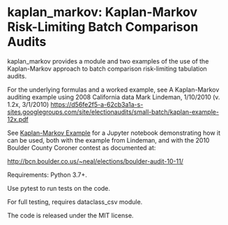 # kaplan_markov: Kaplan-Markov Risk-Limiting Batch Comparison Audits

kaplan_markov provides a module and two examples of the use of
the Kaplan-Markov approach to batch comparison risk-limiting tabulation audits.

For the underlying formulas and a worked example, see
 A Kaplan-Markov auditing example using 2008 California data
 Mark Lindeman, 1/10/2010 (v. 1.2x, 3/1/2010)
 https://d56fe2f5-a-62cb3a1a-s-sites.googlegroups.com/site/electionaudits/small-batch/kaplan-example-12x.pdf

See [Kaplan-Markov Example](kaplan_markov_example.ipynb) for a Jupyter notebook
demonstrating how it can be used, both with the example from Lindeman, and
with the 2010 Boulder County Coroner contest as documented at:

  http://bcn.boulder.co.us/~neal/elections/boulder-audit-10-11/

Requirements: Python 3.7+.

Use pytest to run tests on the code.

For full testing, requires dataclass_csv module.

The code is released under the MIT license.
